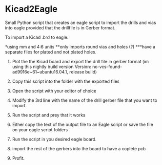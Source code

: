 # Kicad2Eagle
Small Python script that creates an eagle script to import the drills and vias into eagle provided that the drillfile is in Gerber format.

To import a Kicad .brd to eagle.

*using mm and 4:6 units
**only imports round vias and holes (?)
***have a separate files for plated and not plated holes.

1. Plot the the Kicad board and export the drill file in gerber format (im using this nightly build version Version: no-vcs-found-ad9916e~61~ubuntu16.04.1, release build)

2. Copy this script into the folder with the exported files

3. Open the script with your editor of choice

4. Modify the 3rd line with the name of the drill gerber file that you want to import

5. Run the script and prey that it works

6. Either copy the text of the output file to an Eagle script or save the file on your eagle script folders

7. Run the script in you desired eagle board.

8. import the rest of the gerbers into the board to have a coplete pcb

9. Profit.
